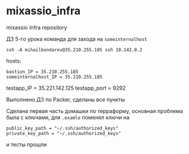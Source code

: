 # mixassio_infra
mixassio Infra repository

ДЗ 5-го урока
команда для захода на `someinternalhost`
```
ssh -A mihailbondarev@35.210.255.185 ssh 10.142.0.2
```

hosts:
```
bastion_IP = 35.210.255.185 
someinternalhost_IP = 35.210.255.185
```

testapp_IP = 35.221.142.125
testapp_port = 9292

Выполнено ДЗ по Packer, сделаны все пункты

Сделана первая часть домашки по терраформу, основная проблема была с ключами, для `.examle` поменял ключи на 
```
public_key_path = "~/.ssh/authorized_keys"
private_key_path = "~/.ssh/authorized_keys"
```
и тесты прошли